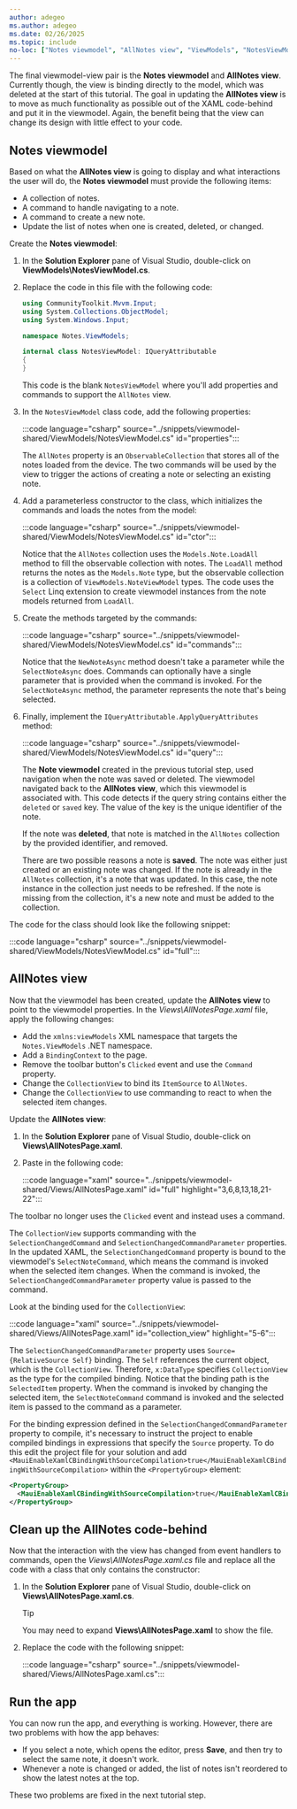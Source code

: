 ```yaml
---
author: adegeo
ms.author: adegeo
ms.date: 02/26/2025
ms.topic: include
no-loc: ["Notes viewmodel", "AllNotes view", "ViewModels", "NotesViewModel.cs", "AllNotesPage.xaml", "AllNotesPage.xaml.cs"]
---
```


The final viewmodel-view pair is the **Notes viewmodel** and **AllNotes view**. Currently though, the view is binding directly to the model, which was deleted at the start of this tutorial. The goal in updating the **AllNotes view** is to move as much functionality as possible out of the XAML code-behind and put it in the viewmodel. Again, the benefit being that the view can change its design with little effect to your code.

## Notes viewmodel

Based on what the **AllNotes view** is going to display and what interactions the user will do, the **Notes viewmodel** must provide the following items:

- A collection of notes.
- A command to handle navigating to a note.
- A command to create a new note.
- Update the list of notes when one is created, deleted, or changed.

Create the **Notes viewmodel**:

01. In the **Solution Explorer** pane of Visual Studio, double-click on **ViewModels\\NotesViewModel.cs**.
01. Replace the code in this file with the following code:

    ```csharp
    using CommunityToolkit.Mvvm.Input;
    using System.Collections.ObjectModel;
    using System.Windows.Input;

    namespace Notes.ViewModels;

    internal class NotesViewModel: IQueryAttributable
    {
    }
    ```

    This code is the blank `NotesViewModel` where you'll add properties and commands to support the `AllNotes` view.

01. In the `NotesViewModel` class code, add the following properties:

    :::code language="csharp" source="../snippets/viewmodel-shared/ViewModels/NotesViewModel.cs" id="properties":::

    The `AllNotes` property is an `ObservableCollection` that stores all of the notes loaded from the device. The two commands will be used by the view to trigger the actions of creating a note or selecting an existing note.

01. Add a parameterless constructor to the class, which initializes the commands and loads the notes from the model:

    :::code language="csharp" source="../snippets/viewmodel-shared/ViewModels/NotesViewModel.cs" id="ctor":::

    Notice that the `AllNotes` collection uses the `Models.Note.LoadAll` method to fill the observable collection with notes. The `LoadAll` method returns the notes as the `Models.Note` type, but the observable collection is a collection of `ViewModels.NoteViewModel` types. The code uses the `Select` Linq extension to create viewmodel instances from the note models returned from `LoadAll`.

01. Create the methods targeted by the commands:

    :::code language="csharp" source="../snippets/viewmodel-shared/ViewModels/NotesViewModel.cs" id="commands":::

    Notice that the `NewNoteAsync` method doesn't take a parameter while the `SelectNoteAsync` does. Commands can optionally have a single parameter that is provided when the command is invoked. For the `SelectNoteAsync` method, the parameter represents the note that's being selected.

01. Finally, implement the `IQueryAttributable.ApplyQueryAttributes` method:

    :::code language="csharp" source="../snippets/viewmodel-shared/ViewModels/NotesViewModel.cs" id="query":::

    The **Note viewmodel** created in the previous tutorial step, used navigation when the note was saved or deleted. The viewmodel navigated back to the **AllNotes view**, which this viewmodel is associated with. This code detects if the query string contains either the `deleted` or `saved` key. The value of the key is the unique identifier of the note.

    If the note was **deleted**, that note is matched in the `AllNotes` collection by the provided identifier, and removed.

    There are two possible reasons a note is **saved**. The note was either just created or an existing note was changed. If the note is already in the `AllNotes` collection, it's a note that was updated. In this case, the note instance in the collection just needs to be refreshed. If the note is missing from the collection, it's a new note and must be added to the collection.

The code for the class should look like the following snippet:

:::code language="csharp" source="../snippets/viewmodel-shared/ViewModels/NotesViewModel.cs" id="full":::

## AllNotes view

Now that the viewmodel has been created, update the **AllNotes view** to point to the viewmodel properties. In the _Views\\AllNotesPage.xaml_ file, apply the following changes:

- Add the `xmlns:viewModels` XML namespace that targets the `Notes.ViewModels` .NET namespace.
- Add a `BindingContext` to the page.
- Remove the toolbar button's `Clicked` event and use the `Command` property.
- Change the `CollectionView` to bind its `ItemSource` to `AllNotes`.
- Change the `CollectionView` to use commanding to react to when the selected item changes.

Update the **AllNotes view**:

01. In the **Solution Explorer** pane of Visual Studio, double-click on **Views\\AllNotesPage.xaml**.
01. Paste in the following code:

    :::code language="xaml" source="../snippets/viewmodel-shared/Views/AllNotesPage.xaml" id="full" highlight="3,6,8,13,18,21-22":::

The toolbar no longer uses the `Clicked` event and instead uses a command.

The `CollectionView` supports commanding with the `SelectionChangedCommand` and `SelectionChangedCommandParameter` properties. In the updated XAML, the `SelectionChangedCommand` property is bound to the viewmodel's `SelectNoteCommand`, which means the command is invoked when the selected item changes. When the command is invoked, the `SelectionChangedCommandParameter` property value is passed to the command.

Look at the binding used for the `CollectionView`:

:::code language="xaml" source="../snippets/viewmodel-shared/Views/AllNotesPage.xaml" id="collection_view" highlight="5-6":::

The `SelectionChangedCommandParameter` property uses `Source={RelativeSource Self}` binding. The `Self` references the current object, which is the `CollectionView`. Therefore, `x:DataType` specifies `CollectionView` as the type for the compiled binding. Notice that the binding path is the `SelectedItem` property. When the command is invoked by changing the selected item, the `SelectNoteCommand` command is invoked and the selected item is passed to the command as a parameter.

For the binding expression defined in the `SelectionChangedCommandParameter` property to compile, it's necessary to instruct the project to enable compiled bindings in expressions that specify the `Source` property. To do this edit the project file for your solution and add `<MauiEnableXamlCBindingWithSourceCompilation>true</MauiEnableXamlCBindingWithSourceCompilation>` within the `<PropertyGroup>` element:

```xml
<PropertyGroup>
  <MauiEnableXamlCBindingWithSourceCompilation>true</MauiEnableXamlCBindingWithSourceCompilation>
</PropertyGroup>
```

## Clean up the AllNotes code-behind

Now that the interaction with the view has changed from event handlers to commands, open the _Views\\AllNotesPage.xaml.cs_ file and replace all the code with a class that only contains the constructor:

01. In the **Solution Explorer** pane of Visual Studio, double-click on **Views\\AllNotesPage.xaml.cs**.

    > [!TIP]
    > You may need to expand **Views\\AllNotesPage.xaml** to show the file.

01. Replace the code with the following snippet:

    :::code language="csharp" source="../snippets/viewmodel-shared/Views/AllNotesPage.xaml.cs":::

## Run the app

You can now run the app, and everything is working. However, there are two problems with how the app behaves:

- If you select a note, which opens the editor, press **Save**, and then try to select the same note, it doesn't work.
- Whenever a note is changed or added, the list of notes isn't reordered to show the latest notes at the top.

These two problems are fixed in the next tutorial step.

